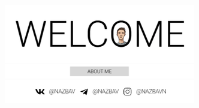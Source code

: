 ![Welcome](https://github.com/nazbav/NAZBAV/blob/main/im_01.png?raw=true "Welcome")
[![About me](https://github.com/nazbav/NAZBAV/blob/main/im_02.png?raw=true "About me")][0]
[![Contact](https://github.com/nazbav/NAZBAV/blob/main/im_03.png?raw=true "Contact")][1]

[0]: about.md
[1]: contact.md
